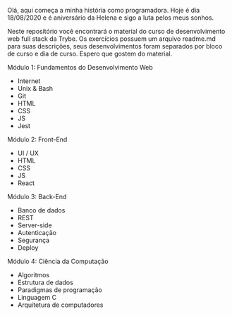 Olá, aqui começa a minha história como programadora. Hoje é dia 18/08/2020 e é aniversário da Helena e sigo a luta pelos meus sonhos.

Neste repositório você encontrará o material do curso de desenvolvimento web full stack da Trybe. Os exercícios possuem um arquivo readme.md para suas descrições, seus desenvolvimentos foram separados por bloco de curso e dia de curso. Espero que gostem do material.

Módulo 1: Fundamentos do Desenvolvimento Web
- Internet
- Unix & Bash
- Git
- HTML
- CSS
- JS
- Jest

Módulo 2: Front-End
- UI / UX
- HTML
- CSS
- JS
- React

Módulo 3: Back-End
- Banco de dados
- REST
- Server-side
- Autenticação
- Segurança
- Deploy

Módulo 4: Ciência da Computação
- Algoritmos
- Estrutura de dados
- Paradigmas de programação
- Linguagem C
- Arquitetura de computadores